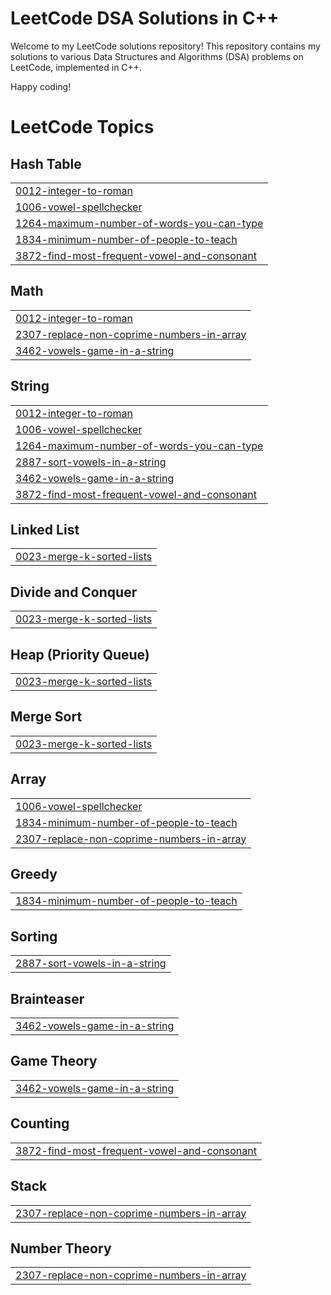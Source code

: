 # LeetCode DSA Solutions in C++

Welcome to my LeetCode solutions repository! This repository contains my solutions to various Data Structures and Algorithms (DSA) problems on LeetCode, implemented in C++.

Happy coding!

<!---LeetCode Topics Start-->
# LeetCode Topics
## Hash Table
|  |
| ------- |
| [0012-integer-to-roman](https://github.com/techbire/LeetcodeSolutions/tree/master/0012-integer-to-roman) |
| [1006-vowel-spellchecker](https://github.com/techbire/LeetcodeSolutions/tree/master/1006-vowel-spellchecker) |
| [1264-maximum-number-of-words-you-can-type](https://github.com/techbire/LeetcodeSolutions/tree/master/1264-maximum-number-of-words-you-can-type) |
| [1834-minimum-number-of-people-to-teach](https://github.com/techbire/LeetcodeSolutions/tree/master/1834-minimum-number-of-people-to-teach) |
| [3872-find-most-frequent-vowel-and-consonant](https://github.com/techbire/LeetcodeSolutions/tree/master/3872-find-most-frequent-vowel-and-consonant) |
## Math
|  |
| ------- |
| [0012-integer-to-roman](https://github.com/techbire/LeetcodeSolutions/tree/master/0012-integer-to-roman) |
| [2307-replace-non-coprime-numbers-in-array](https://github.com/techbire/LeetcodeSolutions/tree/master/2307-replace-non-coprime-numbers-in-array) |
| [3462-vowels-game-in-a-string](https://github.com/techbire/LeetcodeSolutions/tree/master/3462-vowels-game-in-a-string) |
## String
|  |
| ------- |
| [0012-integer-to-roman](https://github.com/techbire/LeetcodeSolutions/tree/master/0012-integer-to-roman) |
| [1006-vowel-spellchecker](https://github.com/techbire/LeetcodeSolutions/tree/master/1006-vowel-spellchecker) |
| [1264-maximum-number-of-words-you-can-type](https://github.com/techbire/LeetcodeSolutions/tree/master/1264-maximum-number-of-words-you-can-type) |
| [2887-sort-vowels-in-a-string](https://github.com/techbire/LeetcodeSolutions/tree/master/2887-sort-vowels-in-a-string) |
| [3462-vowels-game-in-a-string](https://github.com/techbire/LeetcodeSolutions/tree/master/3462-vowels-game-in-a-string) |
| [3872-find-most-frequent-vowel-and-consonant](https://github.com/techbire/LeetcodeSolutions/tree/master/3872-find-most-frequent-vowel-and-consonant) |
## Linked List
|  |
| ------- |
| [0023-merge-k-sorted-lists](https://github.com/techbire/LeetcodeSolutions/tree/master/0023-merge-k-sorted-lists) |
## Divide and Conquer
|  |
| ------- |
| [0023-merge-k-sorted-lists](https://github.com/techbire/LeetcodeSolutions/tree/master/0023-merge-k-sorted-lists) |
## Heap (Priority Queue)
|  |
| ------- |
| [0023-merge-k-sorted-lists](https://github.com/techbire/LeetcodeSolutions/tree/master/0023-merge-k-sorted-lists) |
## Merge Sort
|  |
| ------- |
| [0023-merge-k-sorted-lists](https://github.com/techbire/LeetcodeSolutions/tree/master/0023-merge-k-sorted-lists) |
## Array
|  |
| ------- |
| [1006-vowel-spellchecker](https://github.com/techbire/LeetcodeSolutions/tree/master/1006-vowel-spellchecker) |
| [1834-minimum-number-of-people-to-teach](https://github.com/techbire/LeetcodeSolutions/tree/master/1834-minimum-number-of-people-to-teach) |
| [2307-replace-non-coprime-numbers-in-array](https://github.com/techbire/LeetcodeSolutions/tree/master/2307-replace-non-coprime-numbers-in-array) |
## Greedy
|  |
| ------- |
| [1834-minimum-number-of-people-to-teach](https://github.com/techbire/LeetcodeSolutions/tree/master/1834-minimum-number-of-people-to-teach) |
## Sorting
|  |
| ------- |
| [2887-sort-vowels-in-a-string](https://github.com/techbire/LeetcodeSolutions/tree/master/2887-sort-vowels-in-a-string) |
## Brainteaser
|  |
| ------- |
| [3462-vowels-game-in-a-string](https://github.com/techbire/LeetcodeSolutions/tree/master/3462-vowels-game-in-a-string) |
## Game Theory
|  |
| ------- |
| [3462-vowels-game-in-a-string](https://github.com/techbire/LeetcodeSolutions/tree/master/3462-vowels-game-in-a-string) |
## Counting
|  |
| ------- |
| [3872-find-most-frequent-vowel-and-consonant](https://github.com/techbire/LeetcodeSolutions/tree/master/3872-find-most-frequent-vowel-and-consonant) |
## Stack
|  |
| ------- |
| [2307-replace-non-coprime-numbers-in-array](https://github.com/techbire/LeetcodeSolutions/tree/master/2307-replace-non-coprime-numbers-in-array) |
## Number Theory
|  |
| ------- |
| [2307-replace-non-coprime-numbers-in-array](https://github.com/techbire/LeetcodeSolutions/tree/master/2307-replace-non-coprime-numbers-in-array) |
<!---LeetCode Topics End-->